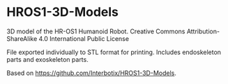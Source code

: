 # HROS1-3D-Models
3D model of the HR-OS1 Humanoid Robot.
Creative Commons Attribution-ShareAlike 4.0 International Public License

File exported individually to STL format for printing. Includes endoskeleton parts and exoskeleton parts.

Based on https://github.com/Interbotix/HROS1-3D-Models.
 